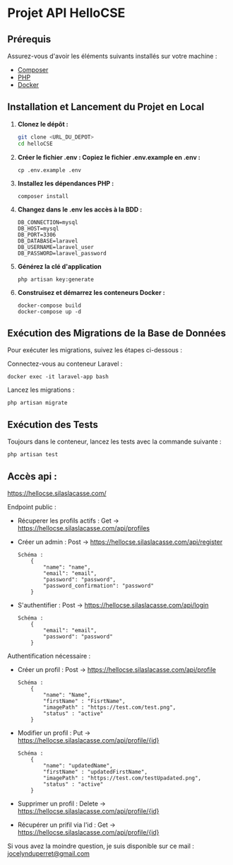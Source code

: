 # Projet API HelloCSE

## Prérequis
Assurez-vous d'avoir les éléments suivants installés sur votre machine :
- [Composer](https://getcomposer.org/)
- [PHP](https://www.php.net/)
- [Docker](https://www.docker.com/)

## Installation et Lancement du Projet en Local

1. **Clonez le dépôt :**
   ```bash
   git clone <URL_DU_DEPOT>
   cd helloCSE
   ```

2. **Créer le fichier .env : Copiez le fichier .env.example en .env :**

    ```
    cp .env.example .env
    ```

3. **Installez les dépendances PHP :**

    ```
    composer install
    ```

4. **Changez dans le .env les accès à la BDD :**

    ```
    DB_CONNECTION=mysql
    DB_HOST=mysql
    DB_PORT=3306
    DB_DATABASE=laravel
    DB_USERNAME=laravel_user
    DB_PASSWORD=laravel_password
    ```

5. **Générez la clé d'application**

    ```
    php artisan key:generate
    ```

6. **Construisez et démarrez les conteneurs Docker :**

    ```
    docker-compose build
    docker-compose up -d
    ```

## Exécution des Migrations de la Base de Données

Pour exécuter les migrations, suivez les étapes ci-dessous :

Connectez-vous au conteneur Laravel :

    docker exec -it laravel-app bash

Lancez les migrations :

    php artisan migrate

## Exécution des Tests

Toujours dans le conteneur, lancez les tests avec la commande suivante :

    php artisan test

## Accès api : 

https://hellocse.silaslacasse.com/


Endpoint public : 

- Récuperer les profils actifs : Get -> https://hellocse.silaslacasse.com/api/profiles

- Créer un admin : Post -> https://hellocse.silaslacasse.com/api/register

    ```
    Schéma : 
        {
            "name": "name",
            "email": "email",
            "password": "password",
            "password_confirmation": "password"
        }
    ```

- S'authentifier : Post -> https://hellocse.silaslacasse.com/api/login

    ```
    Schéma : 
        {
            "email": "email",
            "password": "password"
        }
    ```

Authentification nécessaire : 

- Créer un profil : Post -> https://hellocse.silaslacasse.com/api/profile

    ```
    Schéma : 
        {
            "name": "Name",
            "firstName" : "FisrtName",
            "imagePath" : "https://test.com/test.png",
            "status" : "active"
        }
    ```


- Modifier un profil : Put -> https://hellocse.silaslacasse.com/api/profile/{id}

    ```
    Schéma : 
        {
            "name": "updatedName",
            "firstName" : "updatedFirstName",
            "imagePath" : "https://test.com/testUpadated.png",
            "status" : "active"
        }
    ```

- Supprimer un profil : Delete -> https://hellocse.silaslacasse.com/api/profile/{id}

- Récupérer un prifil via l'id : Get -> https://hellocse.silaslacasse.com/api/profile/{id}


Si vous avez la moindre question, je suis disponible sur ce mail : jocelynduperret@gmail.com
